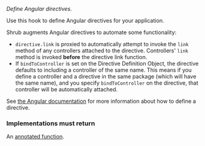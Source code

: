 *Define Angular directives.*

Use this hook to define Angular directives for your application.

Shrub augments Angular directives to automate some functionality:

* `directive.link` is proxied to automatically attempt to invoke the `link`
  method of any controllers attached to the directive. Controllers' `link`
  method is invoked **before** the directive link function.
* If `bindToController` is set on the Directive Definition Object, the
  directive defaults to including a controller of the same name. This means if
  you define a controller and a directive in the same package (which will have
  the same name), and you specify `bindToController` on the directive, that
  controller will be automatically attached.

See [the Angular documentation](https://docs.angularjs.org/api/ng/service/$compile#directive-definition-object)
for more information about how to define a directive.

<h3>Implementations must return</h3>

An [annotated function](guide/concepts#annotated-functions).
